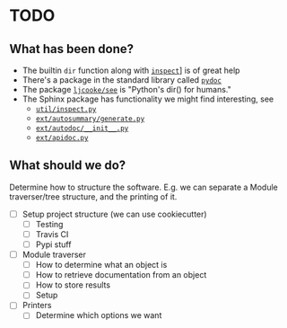 # TODO

## What has been done?

- The builtin `dir` function along with [`inspect`](https://docs.python.org/3/library/inspect.html)] is of great help
- There's a package in the standard library called [`pydoc`](https://docs.python.org/3/library/pydoc.html)
- The package [`ljcooke/see`](https://github.com/ljcooke/see) is "Python's dir() for humans."
- The Sphinx package has functionality we might find interesting, see 
  - [`util/inspect.py`](https://github.com/sphinx-doc/sphinx/blob/master/sphinx/util/inspect.py)
  - [`ext/autosummary/generate.py`](https://github.com/sphinx-doc/sphinx/blob/master/sphinx/ext/autosummary/generate.py)                                                                                                            
  - [`ext/autodoc/__init__.py`](https://github.com/sphinx-doc/sphinx/blob/master/sphinx/ext/autodoc/__init__.py)
  - [`ext/apidoc.py`](https://github.com/sphinx-doc/sphinx/blob/master/sphinx/ext/apidoc.py)


## What should we do?

Determine how to structure the software. E.g. we can separate a Module traverser/tree structure, and the printing of it.

- [ ] Setup project structure (we can use cookiecutter)
  - [ ] Testing 
  - [ ] Travis CI 
  - [ ] Pypi stuff 
- [ ] Module traverser
  - [ ] How to determine what an object is 
  - [ ] How to retrieve documentation from an object 
  - [ ] How to store results 
  - [ ] Setup 
- [ ] Printers
  - [ ] Determine which options we want
